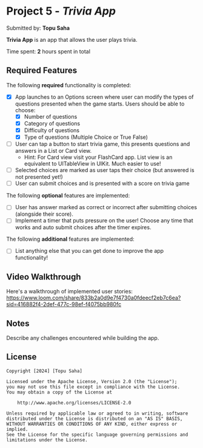 # Project 5 - *Trivia App*

Submitted by: **Topu Saha**

**Trivia App** is an app that allows the user plays trivia. 

Time spent: **2** hours spent in total

## Required Features

The following **required** functionality is completed:

- [X] App launches to an Options screen where user can modify the types of questions presented when the game starts. Users should be able to choose:
  - [X] Number of questions
  - [X] Category of questions
  - [X] Difficulty of questions
  - [X] Type of questions (Multiple Choice or True False)
- [ ] User can tap a button to start trivia game, this presents questions and answers in a List or Card view.
  - Hint: For Card view visit your FlashCard app. List view is an equivalent to UITableView in UIKit. Much easier to use!
- [ ] Selected choices are marked as user taps their choice (but answered is not presented yet!)
- [ ] User can submit choices and is presented with a score on trivia game
 
The following **optional** features are implemented:

- [ ] User has answer marked as correct or incorrect after submitting choices (alongside their score).
- [ ] Implement a timer that puts pressure on the user! Choose any time that works and auto submit choices after the timer expires. 

The following **additional** features are implemented:

- [ ] List anything else that you can get done to improve the app functionality!

## Video Walkthrough

Here's a walkthrough of implemented user stories:
https://www.loom.com/share/833b2a0d9e7f4730a0fdeecf2eb7c6ea?sid=416882f4-2def-477c-98ef-f4075bb980fc

## Notes

Describe any challenges encountered while building the app.

## License

    Copyright [2024] [Topu Saha]

    Licensed under the Apache License, Version 2.0 (the "License");
    you may not use this file except in compliance with the License.
    You may obtain a copy of the License at

        http://www.apache.org/licenses/LICENSE-2.0

    Unless required by applicable law or agreed to in writing, software
    distributed under the License is distributed on an "AS IS" BASIS,
    WITHOUT WARRANTIES OR CONDITIONS OF ANY KIND, either express or implied.
    See the License for the specific language governing permissions and
    limitations under the License.
